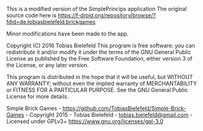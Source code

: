 This is a modified version of the SimplePrincips application
The original source code here is https://f-droid.org/repository/browse/?fdid=de.tobiasbielefeld.brickgames

Minor modifications have been made to the app.

Copyright (C) 2016  Tobias Bielefeld
This program is free software: you can redistribute it and/or modify
it under the terms of the GNU General Public License as published by
the Free Software Foundation, either version 3 of the License, or
any later version.

This program is distributed in the hope that it will be useful,
but WITHOUT ANY WARRANTY; without even the implied warranty of
MERCHANTABILITY or FITNESS FOR A PARTICULAR PURPOSE.  See the
GNU General Public License for more details.

Simple Brick Games - https://github.com/TobiasBielefeld/Simple-Brick-Games - Copyright 2015 - Tobias Bielefeld - tobias.bielefeld@gmail.com - Licensed under GPLv3+ https://www.gnu.org/licenses/gpl-3.0
